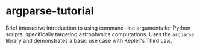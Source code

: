 # argparse-tutorial

Brief interactive introduction to using command-line arguments for Python scripts, specifically targeting astrophysics computations. Uses the `argparse` library and demonstrates a basic use case with Kepler's Third Law.
